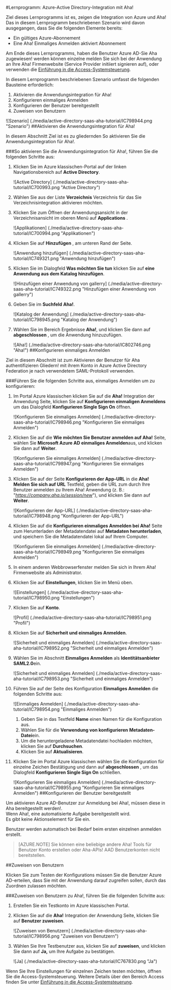 <properties 
    pageTitle="Lernprogramm: Azure-Active Directory-Integration mit Aha! | Microsoft Azure" 
    description="Erfahren Sie, wie mit Aha! mit Azure Active Directory einmaliges Anmelden aktivieren automatisierte bereitgestellt und vieles mehr!" 
    services="active-directory" 
    authors="jeevansd"  
    documentationCenter="na" 
    manager="femila"/>
<tags 
    ms.service="active-directory" 
    ms.devlang="na" 
    ms.topic="article" 
    ms.tgt_pltfrm="na" 
    ms.workload="identity" 
    ms.date="09/29/2016" 
    ms.author="jeedes" />

#<a name="tutorial-azure-active-directory-integration-with-aha"></a>Lernprogramm: Azure-Active Directory-Integration mit Aha!

Ziel dieses Lernprogramms ist es, zeigen die Integration von Azure und Aha!  
Das in diesem Lernprogramm beschriebenen Szenario wird davon ausgegangen, dass Sie die folgenden Elemente bereits:

-   Ein gültiges Azure-Abonnement
-   Eine Aha! Einmaliges Anmelden aktiviert Abonnement

Am Ende dieses Lernprogramms, haben die Benutzer Azure AD-Sie Aha zugewiesen! werden können einzelne melden Sie sich bei der Anwendung an Ihre Aha! Firmenwebsite (Service Provider initiiert signieren auf), oder verwenden die [Einführung in die Access-Systemsteuerung](active-directory-saas-access-panel-introduction.md).

In diesem Lernprogramm beschriebenen Szenario umfasst die folgenden Bausteine erforderlich:

1.  Aktivieren die Anwendungsintegration für Aha!
2.  Konfigurieren einmaliges Anmelden
3.  Konfigurieren der Benutzer bereitgestellt
4.  Zuweisen von Benutzern

![Szenario] (./media/active-directory-saas-aha-tutorial/IC798944.png "Szenario")
##<a name="enabling-the-application-integration-for-aha"></a>Aktivieren die Anwendungsintegration für Aha!

In diesem Abschnitt Ziel ist es zu gliedernden So aktivieren Sie die Anwendungsintegration für Aha!.

###<a name="to-enable-the-application-integration-for-aha-perform-the-following-steps"></a>So aktivieren Sie die Anwendungsintegration für Aha!, führen Sie die folgenden Schritte aus:

1.  Klicken Sie im Azure klassischen-Portal auf der linken Navigationsbereich auf **Active Directory**.

    ![Active Directory] (./media/active-directory-saas-aha-tutorial/IC700993.png "Active Directory")

2.  Wählen Sie aus der Liste **Verzeichnis** Verzeichnis für das Sie Verzeichnisintegration aktivieren möchten.

3.  Klicken Sie zum Öffnen der Anwendungsansicht in der Verzeichnisansicht im oberen Menü auf **Applications** .

    ![Applikationen] (./media/active-directory-saas-aha-tutorial/IC700994.png "Applikationen")

4.  Klicken Sie auf **Hinzufügen** , am unteren Rand der Seite.

    ![Anwendung hinzufügen] (./media/active-directory-saas-aha-tutorial/IC749321.png "Anwendung hinzufügen")

5.  Klicken Sie im Dialogfeld **Was möchten Sie tun** klicken Sie auf **eine Anwendung aus dem Katalog hinzufügen**.

    ![Hinzufügen einer Anwendung von gallerry] (./media/active-directory-saas-aha-tutorial/IC749322.png "Hinzufügen einer Anwendung von gallerry")

6.  Geben Sie im **Suchfeld** **Aha!**.

    ![Katalog der Anwendung] (./media/active-directory-saas-aha-tutorial/IC798945.png "Katalog der Anwendung")

7.  Wählen Sie im Bereich Ergebnisse **Aha!**, und klicken Sie dann auf **abgeschlossen** , um die Anwendung hinzuzufügen.

    ![Aha!] (./media/active-directory-saas-aha-tutorial/IC802746.png "Aha!")
##<a name="configuring-single-sign-on"></a>Konfigurieren einmaliges Anmelden

Ziel in diesem Abschnitt ist zum Aktivieren der Benutzer für Aha authentifizieren Gliedern! mit ihrem Konto in Azure Active Directory Federation je nach verwendetem SAML-Protokoll verwenden.

###<a name="to-configure-single-sign-on-perform-the-following-steps"></a>Führen Sie die folgenden Schritte aus, einmaliges Anmelden um zu konfigurieren:

1.  Im Portal Azure klassischen klicken Sie auf die **Aha!** Integration der Anwendung Seite, klicken Sie auf **Konfigurieren einmaligen Anmeldens** um das Dialogfeld **Konfigurieren Single Sign On** öffnen.

    ![Konfigurieren Sie einmaliges Anmelden] (./media/active-directory-saas-aha-tutorial/IC798946.png "Konfigurieren Sie einmaliges Anmelden")

2.  Klicken Sie auf die **Wie möchten Sie Benutzer anmelden auf Aha!** Seite, wählen Sie **Microsoft Azure AD einmaliges Anmelden**aus, und klicken Sie dann auf **Weiter**.

    ![Konfigurieren Sie einmaliges Anmelden] (./media/active-directory-saas-aha-tutorial/IC798947.png "Konfigurieren Sie einmaliges Anmelden")

3.  Klicken Sie auf der Seite **Konfigurieren der App-URL** in die **Aha! Melden Sie sich auf URL** Textfeld, geben die URL zum durch Ihre Benutzer anmelden zu Ihrem Aha! Anwendung (z. B.: "*https://company.aha.io/session/new*"), und klicken Sie dann auf **Weiter**.

    ![Konfigurieren der App-URL] (./media/active-directory-saas-aha-tutorial/IC798948.png "Konfigurieren der App-URL")

4.  Klicken Sie auf die **Konfigurieren einmaliges Anmelden bei Aha!** Seite zum Herunterladen der Metadatendatei auf **Metadaten herunterladen**, und speichern Sie die Metadatendatei lokal auf Ihrem Computer.

    ![Konfigurieren Sie einmaliges Anmelden] (./media/active-directory-saas-aha-tutorial/IC798949.png "Konfigurieren Sie einmaliges Anmelden")

5.  In einem anderen Webbrowserfenster melden Sie sich in Ihrem Aha! Firmenwebsite als Administrator.

6.  Klicken Sie auf **Einstellungen**, klicken Sie im Menü oben.

    ![Einstellungen] (./media/active-directory-saas-aha-tutorial/IC798950.png "Einstellungen")

7.  Klicken Sie auf **Konto**.

    ![Profil] (./media/active-directory-saas-aha-tutorial/IC798951.png "Profil")

8.  Klicken Sie auf **Sicherheit und einmaliges Anmelden**.

    ![Sicherheit und einmaliges Anmelden] (./media/active-directory-saas-aha-tutorial/IC798952.png "Sicherheit und einmaliges Anmelden")

9.  Wählen Sie im Abschnitt **Einmaliges Anmelden** als **Identitätsanbieter** **SAML2.0**ein.

    ![Sicherheit und einmaliges Anmelden] (./media/active-directory-saas-aha-tutorial/IC798953.png "Sicherheit und einmaliges Anmelden")

10. Führen Sie auf der Seite des Konfiguration **Einmaliges Anmelden** die folgenden Schritte aus:

    ![Einmaliges Anmelden] (./media/active-directory-saas-aha-tutorial/IC798954.png "Einmaliges Anmelden")

    1.  Geben Sie in das Textfeld **Name** einen Namen für die Konfiguration aus.
    2.  Wählen Sie für die **Verwendung von konfigurieren** **Metadaten-Datei**ein.
    3.  Um die heruntergeladene Metadatendatei hochladen möchten, klicken Sie auf **Durchsuchen**.
    4.  Klicken Sie auf **Aktualisieren**.

11. Klicken Sie im Portal Azure klassischen wählen Sie die Konfiguration für einzelne Zeichen Bestätigung und dann auf **abgeschlossen** , um das Dialogfeld **Konfigurieren Single Sign On** schließen.

    ![Konfigurieren Sie einmaliges Anmelden] (./media/active-directory-saas-aha-tutorial/IC798955.png "Konfigurieren Sie einmaliges Anmelden")
##<a name="configuring-user-provisioning"></a>Konfigurieren der Benutzer bereitgestellt

Um aktivieren Azure AD-Benutzer zur Anmeldung bei Aha!, müssen diese in Aha bereitgestellt werden!.  
Wenn Aha!, eine automatisierte Aufgabe bereitgestellt wird.  
Es gibt keine Aktionselement für Sie ein.
  
Benutzer werden automatisch bei Bedarf beim ersten einzelnen anmelden erstellt.

>[AZURE.NOTE] Sie können eine beliebige andere Aha! Tools für Benutzer Konto erstellen oder Aha-APIs! AAD Benutzerkonten nicht bereitstellen.

##<a name="assigning-users"></a>Zuweisen von Benutzern

Klicken Sie zum Testen der Konfigurations müssen Sie die Benutzer Azure AD-erteilen, dass Sie mit der Anwendung darauf zugreifen sollen, durch das Zuordnen zulassen möchten.

###<a name="to-assign-users-to-aha-perform-the-following-steps"></a>Zuweisen von Benutzern zu Aha!, führen Sie die folgenden Schritte aus:

1.  Erstellen Sie ein Testkonto im Azure klassischen Portal.

2.  Klicken Sie auf die **Aha!** Integration der Anwendung Seite, klicken Sie auf **Benutzer zuweisen**.

    ![Zuweisen von Benutzern] (./media/active-directory-saas-aha-tutorial/IC798956.png "Zuweisen von Benutzern")

3.  Wählen Sie Ihre Testbenutzer aus, klicken Sie auf **zuweisen**, und klicken Sie dann auf **Ja,** um Ihre Aufgabe zu bestätigen.

    ![Ja] (./media/active-directory-saas-aha-tutorial/IC767830.png "Ja")

Wenn Sie Ihre Einstellungen für einzelnen Zeichen testen möchten, öffnen Sie die Access-Systemsteuerung. Weitere Details über den Bereich Access finden Sie unter [Einführung in die Access-Systemsteuerung](active-directory-saas-access-panel-introduction.md).
